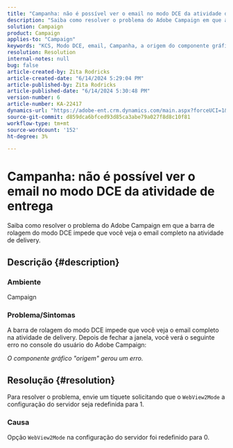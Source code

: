 ```yaml
---
title: "Campanha: não é possível ver o email no modo DCE da atividade de delivery"
description: "Saiba como resolver o problema do Adobe Campaign em que a barra de rolagem do modo DCE impede que você veja o email completo na atividade de delivery."
solution: Campaign
product: Campaign
applies-to: "Campaign"
keywords: "KCS, Modo DCE, email, Campanha, a origem do componente gráfico gerou um erro, atividade de delivery"
resolution: Resolution
internal-notes: null
bug: false
article-created-by: Zita Rodricks
article-created-date: "6/14/2024 5:29:04 PM"
article-published-by: Zita Rodricks
article-published-date: "6/14/2024 5:30:48 PM"
version-number: 6
article-number: KA-22417
dynamics-url: "https://adobe-ent.crm.dynamics.com/main.aspx?forceUCI=1&pagetype=entityrecord&etn=knowledgearticle&id=edf5d895-732a-ef11-840a-002248084fbb"
source-git-commit: d859dca6bfced93d85ca3abe79a027f8d8c10f81
workflow-type: tm+mt
source-wordcount: '152'
ht-degree: 3%

---
```


# Campanha: não é possível ver o email no modo DCE da atividade de entrega


Saiba como resolver o problema do Adobe Campaign em que a barra de rolagem do modo DCE impede que você veja o email completo na atividade de delivery.

## Descrição {#description}


### Ambiente

Campaign

### Problema/Sintomas

A barra de rolagem do modo DCE impede que você veja o email completo na atividade de delivery. Depois de fechar a janela, você verá o seguinte erro no console do usuário do Adobe Campaign:

*O componente gráfico &quot;origem&quot; gerou um erro.*


## Resolução {#resolution}


Para resolver o problema, envie um tíquete solicitando que o `WebView2Mode` a configuração do servidor seja redefinida para 1.

### Causa

Opção `WebView2Mode` na configuração do servidor foi redefinido para 0.
